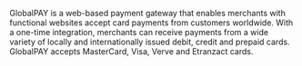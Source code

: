 GlobalPAY is a web-based payment gateway that enables merchants with functional websites accept card payments from customers worldwide. 
With a one-time integration, merchants can receive payments from a wide variety of locally and internationally issued debit, credit and prepaid cards.
GlobalPAY accepts MasterCard, Visa, Verve and Etranzact cards.